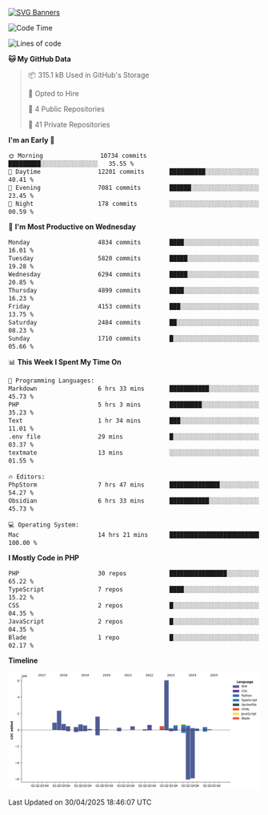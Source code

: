 [![SVG Banners](https://svg-banners.vercel.app/api?type=glitch&text1=Gere_Lajos%F0%9F%92%BB&width=800&height=400)](https://github.com/Akshay090/svg-banners)

<!--START_SECTION:waka-->
![Code Time](http://img.shields.io/badge/Code%20Time-2%2C409%20hrs%2032%20mins-blue)

![Lines of code](https://img.shields.io/badge/From%20Hello%20World%20I%27ve%20Written-18.2%20million%20lines%20of%20code-blue)

**🐱 My GitHub Data** 

> 📦 315.1 kB Used in GitHub's Storage 
 > 
> 💼 Opted to Hire
 > 
> 📜 4 Public Repositories 
 > 
> 🔑 41 Private Repositories 
 > 
**I'm an Early 🐤** 

```text
🌞 Morning                10734 commits       █████████░░░░░░░░░░░░░░░░   35.55 % 
🌆 Daytime                12201 commits       ██████████░░░░░░░░░░░░░░░   40.41 % 
🌃 Evening                7081 commits        ██████░░░░░░░░░░░░░░░░░░░   23.45 % 
🌙 Night                  178 commits         ░░░░░░░░░░░░░░░░░░░░░░░░░   00.59 % 
```
📅 **I'm Most Productive on Wednesday** 

```text
Monday                   4834 commits        ████░░░░░░░░░░░░░░░░░░░░░   16.01 % 
Tuesday                  5820 commits        █████░░░░░░░░░░░░░░░░░░░░   19.28 % 
Wednesday                6294 commits        █████░░░░░░░░░░░░░░░░░░░░   20.85 % 
Thursday                 4899 commits        ████░░░░░░░░░░░░░░░░░░░░░   16.23 % 
Friday                   4153 commits        ███░░░░░░░░░░░░░░░░░░░░░░   13.75 % 
Saturday                 2484 commits        ██░░░░░░░░░░░░░░░░░░░░░░░   08.23 % 
Sunday                   1710 commits        █░░░░░░░░░░░░░░░░░░░░░░░░   05.66 % 
```


📊 **This Week I Spent My Time On** 

```text
💬 Programming Languages: 
Markdown                 6 hrs 33 mins       ███████████░░░░░░░░░░░░░░   45.73 % 
PHP                      5 hrs 3 mins        █████████░░░░░░░░░░░░░░░░   35.23 % 
Text                     1 hr 34 mins        ███░░░░░░░░░░░░░░░░░░░░░░   11.01 % 
.env file                29 mins             █░░░░░░░░░░░░░░░░░░░░░░░░   03.37 % 
textmate                 13 mins             ░░░░░░░░░░░░░░░░░░░░░░░░░   01.55 % 

🔥 Editors: 
PhpStorm                 7 hrs 47 mins       ██████████████░░░░░░░░░░░   54.27 % 
Obsidian                 6 hrs 33 mins       ███████████░░░░░░░░░░░░░░   45.73 % 

💻 Operating System: 
Mac                      14 hrs 21 mins      █████████████████████████   100.00 % 
```

**I Mostly Code in PHP** 

```text
PHP                      30 repos            ████████████████░░░░░░░░░   65.22 % 
TypeScript               7 repos             ████░░░░░░░░░░░░░░░░░░░░░   15.22 % 
CSS                      2 repos             █░░░░░░░░░░░░░░░░░░░░░░░░   04.35 % 
JavaScript               2 repos             █░░░░░░░░░░░░░░░░░░░░░░░░   04.35 % 
Blade                    1 repo              █░░░░░░░░░░░░░░░░░░░░░░░░   02.17 % 
```



**Timeline**

![Lines of Code chart](https://raw.githubusercontent.com/gere-lajos/gere-lajos/main/assets/bar_graph.png)


 Last Updated on 30/04/2025 18:46:07 UTC
<!--END_SECTION:waka-->

